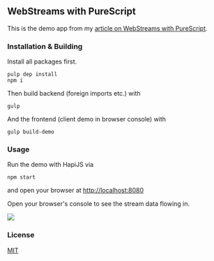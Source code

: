 ## WebStreams with PureScript

This is the demo app from my <a href="http://blog.brakmic.com/using-web-streams-with-purescript/">article on WebStreams with PureScript</a>.

### Installation & Building

Install all packages first.

```shell
pulp dep install
npm i
```

Then build backend (foreign imports etc.) with

```shell
gulp
```

And the frontend (client demo in browser console) with

```shell
gulp build-demo
```

### Usage

Run the demo with HapiJS via

`npm start`

and open your browser at <a href="http://localhost:8080">http://localhost:8080</a>

Open your browser's console to see the stream data flowing in.

<img src="http://fs5.directupload.net/images/160126/t3fefcfm.png">

### License

<a href="https://github.com/brakmic/WebStreams-with-PureScript/blob/master/LICENSE">MIT</a>